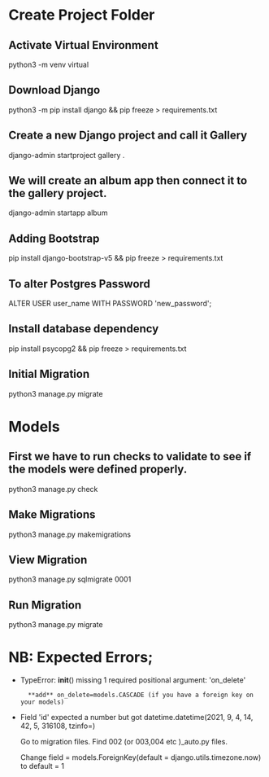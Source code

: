 # Create Project Folder

## Activate Virtual Environment
python3 -m venv virtual

## Download Django
python3 -m pip install django && pip freeze > requirements.txt

## Create a new Django project and call it Gallery
django-admin startproject gallery .

## We will create an album app then connect it to the gallery project.
django-admin startapp album

## Adding Bootstrap
pip install django-bootstrap-v5 && pip freeze > requirements.txt

## To alter Postgres Password
ALTER USER user_name WITH PASSWORD 'new_password';

## Install database dependency
pip install psycopg2 && pip freeze > requirements.txt

## Initial Migration
python3 manage.py migrate

# Models

## First we have to run checks to validate to see if the models were defined properly.
python3 manage.py check

## Make Migrations
python3 manage.py makemigrations

## View Migration
python3 manage.py sqlmigrate 0001

## Run Migration
python3 manage.py migrate

# NB: Expected Errors;

- TypeError: __init__() missing 1 required positional argument: 'on_delete'

        **add** on_delete=models.CASCADE (if you have a foreign key on your models)

- Field 'id' expected a number but got datetime.datetime(2021, 9, 4, 14, 42, 5, 316108, tzinfo=<UTC>)

    Go to migration files. Find 002 (or 003,004 etc )_auto.py files.
    
    Change field = models.ForeignKey(default = django.utils.timezone.now) to default = 1